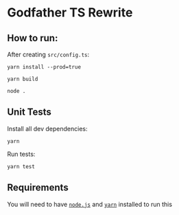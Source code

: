# Godfather TS Rewrite

## How to run:

After creating `src/config.ts`:

`yarn install --prod=true` 

`yarn build`

`node .`

## Unit Tests

Install all dev dependencies:

`yarn`

Run tests:

`yarn test`

## Requirements

You will need to have [`node.js`](https://nodejs.org/en/) and [`yarn`](https://yarnpkg.com/) installed to run this 
